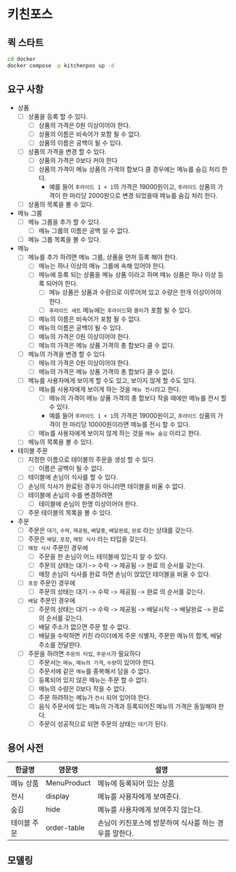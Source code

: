 # 키친포스

## 퀵 스타트

```sh
cd docker
docker compose -p kitchenpos up -d
```

## 요구 사항

- 상품
    - [ ] 상품을 등록 할 수 있다.
        - [ ] 상품의 가격은 0원 이상이어야 한다.
        - [ ] 상품의 이름은 비속어가 포함 될 수 없다.
        - [ ] 상품의 이름은 공백이 될 수 있다.
    - [ ] 상품의 가격을 변경 할 수 있다.
        - [ ] 상품의 가격은 0보다 커야 한다
        - [ ] 상품의 가격이 메뉴 상품의 가격의 합보다 클 경우에는 메뉴를 숨김 처리 한다.
            - 예를 들어 `후라이드 1 + 1`의 가격은 19000원이고, `후라이드` 상품의 가격이 한 마리당 2000원으로 변경 되었을때 메뉴를 숨김 처리 한다.
    - [ ] 상품의 목록을 볼 수 있다.
- 메뉴 그룹
    - [ ] 메뉴 그룹을 추가 할 수 있다.
        - [ ] 메뉴 그룹의 이름은 공백 일 수 없다.
    - [ ] 메뉴 그룹 목록을 볼 수 있다.
- 메뉴
    - [ ] 메뉴를 추가 하려면 메뉴 그룹, 상품을 먼저 등록 해야 한다.
        - [ ] 메뉴는 하나 이상의 메뉴 그룹에 속해 있어야 한다.
        - [ ] 메뉴에 등록 되는 상품을 메뉴 상품 이라고 하며 메뉴 상품은 하나 이상 등록 되어야 한다.
            - [ ] 메뉴 상품은 상품과 수량으로 이루어져 있고 수량은 한개 이상이어야 한다.
            - [ ] `후라이드 세트` 메뉴에는 `후라이드`와 `콜라`가 포함 될 수 있다.
        - [ ] 메뉴의 이름은 비속어가 포함 될 수 없다.
        - [ ] 메뉴의 이름은 공백이 될 수 있다.
        - [ ] 메뉴의 가격은 0원 이상이어야 한다.
        - [ ] 메뉴의 가격은 메뉴 상품 가격의 총 합보다 클 수 없다.
    - [ ] 메뉴의 가격을 변경 할 수 있다.
        - [ ] 메뉴의 가격은 0원 이상이어야 한다.
        - [ ] 메뉴의 가격은 메뉴 상품 가격의 총 합보다 클 수 없다.
    - [ ] 메뉴를 사용자에게 보이게 할 수도 있고, 보이지 않게 할 수도 있다.
        - [ ] 메뉴를 사용자에게 보이게 하는 것을 `메뉴 전시`라고 한다.
            - [ ] 메뉴의 가격이 메뉴 상품 가격의 총 합보다 작을 때에만 메뉴를 전시 할 수 있다.
            - 예를 들어 `후라이드 1 + 1`의 가격은 19000원이고, `후라이드` 상품의 가격이 한 마리당 10000원이라면 메뉴를 전시 할 수 있다.
        - [ ] 메뉴를 사용자에게 보이지 않게 하는 것을 `메뉴 숨김` 이라고 한다.
    - [ ] 메뉴의 목록을 볼 수 있다.
- 테이블 주문
    - [ ] 지정한 이름으로 테이블의 주문을 생성 할 수 있다.
        - [ ] 이름은 공백이 될 수 없다.
    - [ ] 테이블에 손님이 식사를 할 수 있다.
    - [ ] 손님의 식사가 완료된 경우가 아니라면 테이블을 비울 수 없다.
    - [ ] 테이블에 손님의 수를 변경하려면
        - [ ] 테이블에 손님이 한명 이상이어야 한다.
    - [ ] 주문 테이블의 목록을 볼 수 있다.
- 주문
    - [ ] 주문은 `대기`, `수락`, `제공됨`, `배달중`, `배달완료`, `완료` 라는 상태를 갖는다.
    - [ ] 주문은 `배달`, `포장`, `매장 식사` 라는 타입을 갖는다.
    - [ ] `매장 식사` 주문인 경우에
        - [ ] 주문을 한 손님이 어느 테이블에 있는지 알 수 있다.
        - [ ] 주문의 상태는 대기 -> 수락 -> 제공됨 -> 완료 의 순서를 갖는다.
        - [ ] 매장 손님이 식사를 완료 하면 손님이 앉았던 테이블을 비울 수 있다.
    - [ ] `포장` 주문인 경우에
        - [ ] 주문의 상태는 대기 -> 수락 -> 제공됨 -> 완료 의 순서를 갖는다.
    - [ ] `배달` 주문인 경우에
        - [ ] 주문의 상태는 대기 -> 수락 -> 제공됨 -> 배달시작 -> 배달완료 -> 완료 의 순서를 갖는다.
        - [ ] 배달 주소가 없으면 주문 할 수 없다.
        - [ ] 배달을 수락하면 키친 라이더에게 주문 식별자, 주문한 메뉴의 합계, 배달 주소를 전달한다.
    - [ ] 주문을 하려면 `주문의 타입`, `주문서`가 필요하다
        - [ ] 주문서는 `메뉴`, `메뉴의 가격`, `수량`이 있어야 한다.
        - [ ] 주문서에 같은 `메뉴`를 중복해서 담을 수 없다.
        - [ ] 등록되어 있지 않은 메뉴는 주문 할 수 없다.
        - [ ] 메뉴의 수량은 0보다 작을 수 없다.
        - [ ] 주문 하려하는 메뉴가 `전시` 되어 있어야 한다.
        - [ ] 음식 주문서에 있는 메뉴의 가격과 등록되어진 메뉴의 가격은 동일해야 한다.
        - [ ] 주문이 성공적으로 되면 주문의 상태는 `대기`가 된다.

## 용어 사전

| 한글명    | 영문명         | 설명                             |
|--------|-------------|--------------------------------|
| 메뉴 상품  | MenuProduct | 메뉴에 등록되어 있는 상품                 |
| 전시     | display     | 메뉴를 사용자에게 보여준다.                |
| 숨김     | hide        | 메뉴를 사용자에게 보여주지 않는다.            |
| 테이블 주문 | order-table | 손님이 키친포스에 방문하여 식사를 하는 경우를 말한다. |

## 모델링
